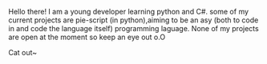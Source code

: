 Hello there! I am a young developer learning python and C#. some of my current projects are pie-script (in python),aiming to be an asy (both to code in and code the language itself) programming laguage.
None of my projects are open at the moment so keep an eye out o.O


Cat out~
<!---
DetectiveCatt/DetectiveCatt is a ✨ special ✨ repository because its `README.md` (this file) appears on your GitHub profile.
You can click the Preview link to take a look at your changes.
--->
